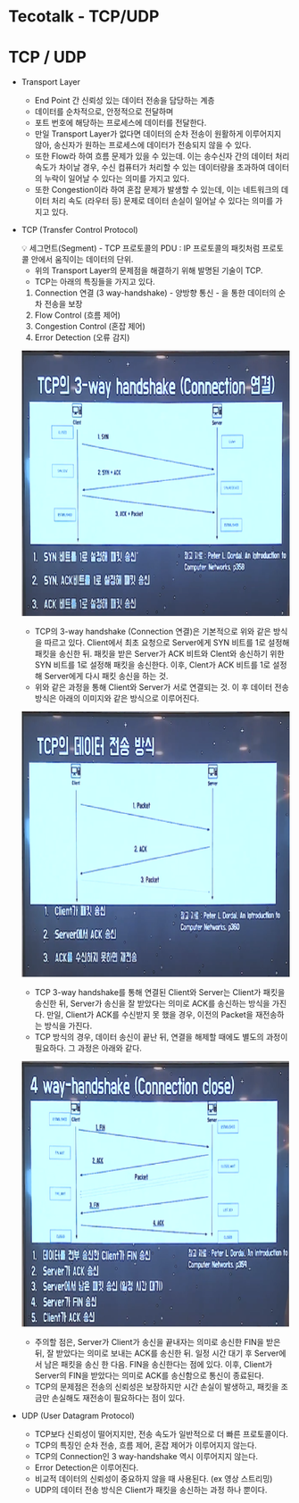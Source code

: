 # Tecotalk - TCP/UDP

# TCP / UDP

- Transport Layer
    - End Point 간 신뢰성 있는 데이터 전송을 담당하는 계층
    - 데이터를 순차적으로, 안정적으로 전달하며
    - 포트 번호에 해당하는 프로세스에 데이터를 전달한다.
    - 만일 Transport Layer가 없다면 데이터의 순차 전송이 원활하게 이루어지지 않아, 송신자가 원하는 프로세스에 데이터가 전송되지 않을 수 있다.
    - 또한 Flow라 하여 흐름 문제가 있을 수 있는데. 이는 송수신자 간의 데이터 처리 속도가 차이날 경우, 수신 컴퓨터가 처리할 수 있는 데이터량을 초과하여 데이터의 누락이 일어날 수 있다는 의미를 가지고 있다.
    - 또한 Congestion이라 하여 혼잡 문제가 발생할 수 있는데, 이는 네트워크의 데이터 처리 속도 (라우터 등)  문제로 데이터 손실이 일어날 수 있다는 의미를 가지고 있다.
- TCP (Transfer Control Protocol)
    
    <aside>
    💡 세그먼트(Segment) - TCP 프로토콜의 PDU : IP 프로토콜의 패킷처럼 프로토콜 안에서 움직이는 데이터의 단위.
    
    </aside>
    
    - 위의 Transport Layer의 문제점을 해결하기 위해 발명된 기술이 TCP.
    - TCP는 아래의 특징들을 가지고 있다.
    1. Connection 연결 (3 way-handshake) - 양방향 통신 - 을 통한 데이터의 순차 전송을 보장
    2. Flow Control (흐름 제어)
    3. Congestion Control (혼잡 제어)
    4. Error Detection (오류 감지)
    
    ![5.png](Tecotalk%20-%20TCP%20UDP%20e7542d1684364d5088935c1124dcfd49/5.png)
    
    - TCP의 3-way handshake (Connection 연결)은 기본적으로 위와 같은 방식을 따르고 있다. 
    Client에서 최초 요청으로 Server에게 SYN 비트를 1로 설정해 패킷을 송신한 뒤.
    패킷을 받은 Server가 ACK 비트와 Clent와 송신하기 위한 SYN 비트를 1로 설정해 패킷을 송신한다. 
    이후, Clent가 ACK 비트를 1로 설정해 Server에게 다시 패킷 송신을 하는 것.
    - 위와 같은 과정을 통해 Client와 Server가 서로 연결되는 것. 이 후 데이터 전송 방식은 아래의 이미지와 같은 방식으로 이루어진다.
    
    ![4.png](Tecotalk%20-%20TCP%20UDP%20e7542d1684364d5088935c1124dcfd49/4.png)
    
    - TCP 3-way handshake를 통해 연결된 Client와 Server는 Client가 패킷을 송신한 뒤, Server가 송신을 잘 받았다는 의미로 ACK를 송신하는 방식을 가진다. 만일, Client가 ACK를 수신받지 못 했을 경우, 이전의 Packet을 재전송하는 방식을 가진다.
    - TCP 방식의 경우, 데이터 송신이 끝난 뒤, 연결을 해제할 때에도 별도의 과정이 필요하다. 그 과정은 아래와 같다.
    
    ![6.png](Tecotalk%20-%20TCP%20UDP%20e7542d1684364d5088935c1124dcfd49/6.png)
    
    - 주의할 점은, Server가 Client가 송신을 끝내자는 의미로 송신한 FIN을 받은 뒤, 잘 받았다는 의미로 보내는 ACK를 송신한 뒤. 일정 시간 대기 후 Server에서 남은 패킷을 송신 한 다음. FIN을 송신한다는 점에 있다. 이후, Client가 Server의 FIN을 받았다는 의미로 ACK를 송신함으로 통신이 종료된다.
    - TCP의 문제점은 전송의 신뢰성은 보장하지만 시간 손실이 발생하고, 패킷을 조금만 손실해도 재전송이 필요하다는 점이 있다.
- UDP (User Datagram Protocol)
    - TCP보다 신뢰성이 떨어지지만, 전송 속도가 일반적으로 더 빠른 프로토콜이다.
    - TCP의 특징인 순차 전송, 흐름 제어, 혼잡 제어가 이루어지지 않는다.
    - TCP의 Connection인 3 way-handshake 역시 이루어지지 않는다.
    - Error Detection은 이루어진다.
    - 비교적 데이터의 신뢰성이 중요하지 않을 때 사용된다. (ex 영상 스트리밍)
    - UDP의 데이터 전송 방식은 Client가 패킷을 송신하는 과정 하나 뿐이다.